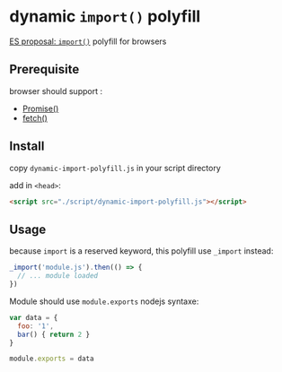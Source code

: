 # dynamic `import()` polyfill

[ES proposal: `import()`](https://github.com/tc39/proposal-dynamic-import) polyfill for browsers

## Prerequisite

browser should support :

* [Promise()](https://developer.mozilla.org//docs/Web/JavaScript/Reference/Global_Objects/Promise)
* [fetch()](https://developer.mozilla.org//docs/Web/API/Fetch_API)

## Install

copy `dynamic-import-polyfill.js` in your script directory

add in `<head>`:

```html
<script src="./script/dynamic-import-polyfill.js"></script>
```

## Usage

because `import` is a reserved keyword, this polyfill use `_import` instead:

```javascript
_import('module.js').then(() => {
  // ... module loaded
})
```

Module should use `module.exports` nodejs syntaxe:

```javascript
var data = {
  foo: '1',
  bar() { return 2 }
}

module.exports = data
```
